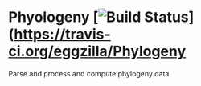 Phyologeny   [![Build Status](https://travis-ci.org/eggzilla/Phylogeny.svg)](https://travis-ci.org/eggzilla/Phylogeny
=============

Parse and process and compute phylogeny data

